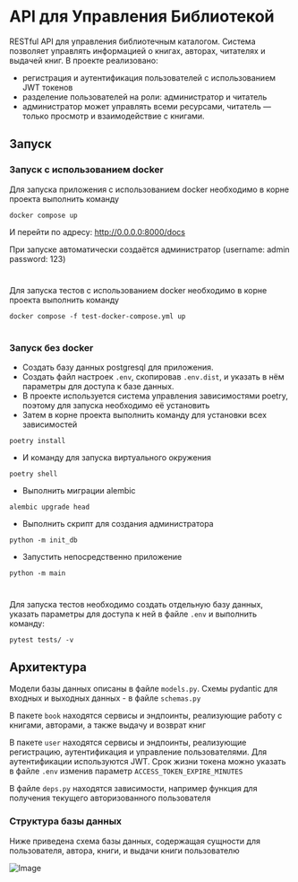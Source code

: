 # API для Управления Библиотекой

RESTful API для управления библиотечным каталогом. 
Система позволяет управлять информацией о книгах, авторах, читателях и выдачей книг. 
В проекте реализовано: 
* регистрация и аутентификация пользователей с использованием JWT токенов 
* разделение пользователей на роли: администратор и читатель
* администратор может управлять всеми ресурсами, читатель — только просмотр и взаимодействие с книгами.

## Запуск

### Запуск с использованием docker

Для запуска приложения с использованием docker необходимо в корне проекта выполнить команду
```console
docker compose up
```
И перейти по адресу: http://0.0.0.0:8000/docs

При запуске автоматически создаётся администратор (username: admin password: 123)
#
Для запуска тестов с использованием docker необходимо в корне проекта выполнить команду
```console
docker compose -f test-docker-compose.yml up
```
#
### Запуск без docker
* Создать базу данных postgresql для приложения.
* Создать файл настроек `.env`, скопировав `.env.dist`, и указать в нём параметры для доступа к базе данных. 
* В проекте используется система управления зависимостями poetry, поэтому для запуска необходимо её установить
* Затем в корне проекта выполнить команду для установки всех зависимостей
```console
poetry install
```
* И команду для запуска виртуального окружения
```console
poetry shell
```
* Выполнить миграции alembic
```console
alembic upgrade head
```
* Выполнить скрипт для создания администратора
```console
python -m init_db
```
* Запустить непосредственно приложение
```console
python -m main
```
#
Для запуска тестов необходимо создать отдельную базу данных, 
указать параметры для доступа к ней в файле `.env` и выполнить команду: 
```console
pytest tests/ -v
```

## Архитектура

Модели базы данных описаны в файле `models.py`.
Схемы pydantic для входных и выходных данных - в файле `schemas.py`

В пакете `book` находятся сервисы и эндпоинты, реализующие работу с книгами, авторами, а также выдачу и возврат книг

В пакете `user` находятся сервисы и эндпоинты, реализующие регистрацию, аутентификация и управление пользователями.
Для аутентификации используются JWT. Срок жизни токена можно указать в файле `.env` изменив параметр `ACCESS_TOKEN_EXPIRE_MINUTES`

В файле `deps.py` находятся зависимости, например функция для получения текущего авторизованного пользователя

### Структура базы данных

Ниже приведена схема базы данных, содержащая сущности для пользователя, автора, книги, и выдачи книги пользователю

![Image](https://github.com/user-attachments/assets/c0303fd6-a6ad-4acd-80a0-4db4230037c8)
